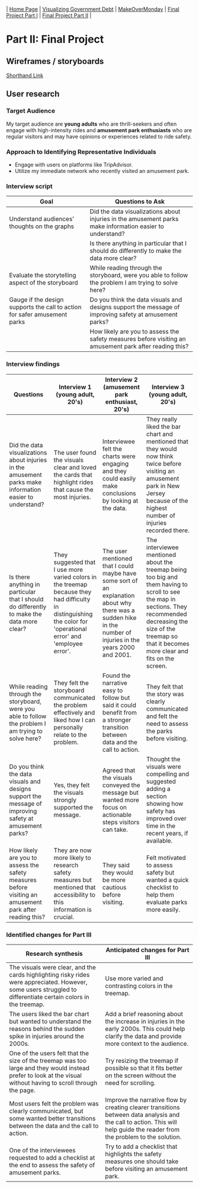 | [Home Page](https://maitri-surti.github.io/maitri-surti-portfolio/) | [Visualizing Government Debt](https://maitri-surti.github.io/maitri-surti-portfolio/dataviz2) | [MakeOverMonday](https://maitri-surti.github.io/maitri-surti-portfolio/makeOverMonday) | [Final Project Part I](https://maitri-surti.github.io/maitri-surti-portfolio/final_project_MaitriSurti) | [Final Project Part II](https://maitri-surti.github.io/maitri-surti-portfolio/final_project_part2_MaitriSurti) |

# Part II: Final Project

## Wireframes / storyboards
[Shorthand Link](https://preview.shorthand.com/0IDLlkc0gsXE7KYi)

## User research 

### Target Audience
My target audience are **young adults** who are thrill-seekers and often engage with high-intensity rides and **amusement park enthusiasts** who are regular visitors and may have opinions or experiences related to ride safety. 

### Approach to Identifying Representative Individuals
- Engage with users on platforms like TripAdvisor.
- Utilize my immediate network who recently visited an amusement park.
  
### Interview script

| Goal                                     | Questions to Ask                                                                 |
|------------------------------------------|----------------------------------------------------------------------------------|
| Understand audiences' thoughts on the graphs | Did the data visualizations about injuries in the amusement parks make information easier to understand? |
|                                          | Is there anything in particular that I should do differently to make the data more clear? |
| Evaluate the storytelling aspect of the storyboard | While reading through the storyboard, were you able to follow the problem I am trying to solve here? |
| Gauge if the design supports the call to action for safer amusement parks | Do you think the data visuals and designs support the message of improving safety at amusement parks? |
|                                          | How likely are you to assess the safety measures before visiting an amusement park after reading this? |


### Interview findings

| Questions               | Interview 1 (young adult, 20's)                          | Interview 2 (amusement park enthusiast, 20's)                          | Interview 3 (young adult, 20's)                          |
|------------------------- | ------------------------------------------------------- | ----------------------------------------------------------------------- | ------------------------------------------------------- |
| Did the data visualizations about injuries in the amusement parks make information easier to understand? | The user found the visuals clear and loved the cards that highlight rides that cause the most injuries. | Interviewee felt the charts were engaging and they could easily make conclusions by looking at the data. | They really liked the bar chart and mentioned that they would now think twice before visiting an amusement park in New Jersey because of the highest number of injuries recorded there. |
| Is there anything in particular that I should do differently to make the data more clear? | They suggested that I use more varied colors in the treemap because they had difficulty in distinguishing the color for 'operational error' and 'employee error'. | The user mentioned that I could maybe have some sort of an explanation about why there was a sudden hike in the number of injuries in the years 2000 and 2001. | The interviewee mentioned about the treemap being too big and them having to scroll to see the map in sections. They recommended decreasing the size of the treemap so that it becomes more clear and fits on the screen. |
| While reading through the storyboard, were you able to follow the problem I am trying to solve here? | They felt the storyboard communicated the problem effectively and liked how I can personally relate to the problem. | Found the narrative easy to follow but said it could benefit from a stronger transition between data and the call to action. | They felt that the story was clearly communicated and felt the need to assess the parks before visiting. |
| Do you think the data visuals and designs support the message of improving safety at amusement parks? | Yes, they felt the visuals strongly supported the message. | Agreed that the visuals conveyed the message but wanted more focus on actionable steps visitors can take. | Thought the visuals were compelling and suggested adding a section showing how safety has improved over time in the recent years, if available. |
| How likely are you to assess the safety measures before visiting an amusement park after reading this? | They are now more likely to research safety measures but mentioned that accessibility to this information is crucial. | They said they would be more cautious before visiting. | Felt motivated to assess safety but wanted a quick checklist to help them evaluate parks more easily. |


### Identified changes for Part III

| Research synthesis                       | Anticipated changes for Part III                                                |
|------------------------------------------|---------------------------------------------------------------------------------|
| The visuals were clear, and the cards highlighting risky rides were appreciated. However, some users struggled to differentiate certain colors in the treemap. | Use more varied and contrasting colors in the treemap. |
| The users liked the bar chart but wanted to understand the reasons behind the sudden spike in injuries around the 2000s. | Add a brief reasoning about the increase in injuries in the early 2000s. This could help clarify the data and provide more context to the audience. |
| One of the users felt that the size of the treemap was too large and they would instead prefer to look at the visual without having to scroll through the page. | Try resizing the treemap if possible so that it fits better on the screen without the need for scrolling. |
| Most users felt the problem was clearly communicated, but some wanted better transitions between the data and the call to action. | Improve the narrative flow by creating clearer transitions between data analysis and the call to action. This will help guide the reader from the problem to the solution. |
| One of the interviewees requested to add a checklist at the end to assess the safety of amusement parks. | Try to add a checklist that highlights the safety measures one should take before visiting an amusement park. |
